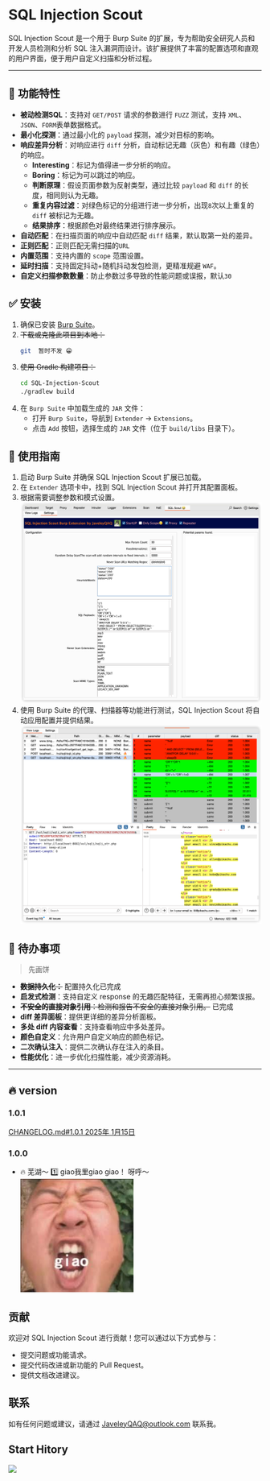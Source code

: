 # SQL Injection Scout

SQL Injection Scout 是一个用于 Burp Suite 的扩展，专为帮助安全研究人员和开发人员检测和分析 SQL 注入漏洞而设计。该扩展提供了丰富的配置选项和直观的用户界面，便于用户自定义扫描和分析过程。

---

## 💯 功能特性

- **被动检测SQL**：支持对 `GET/POST` 请求的参数进行 `FUZZ` 测试，支持 `XML`、`JSON`、`FORM`表单数据格式。
- **最小化探测**：通过最小化的 `payload` 探测，减少对目标的影响。
- **响应差异分析**：对响应进行 `diff` 分析，自动标记无趣（灰色）和有趣（绿色）的响应。
    - **Interesting**：标记为值得进一步分析的响应。
    - **Boring**：标记为可以跳过的响应。
    - **判断原理**：假设页面参数为反射类型，通过比较 `payload` 和 `diff` 的长度，相同则认为无趣。
    - **重复内容过滤**：对绿色标记的分组进行进一步分析，出现`8`次以上重复的 `diff` 被标记为无趣。
    - **结果排序**：根据颜色对最终结果进行排序展示。
- **自动匹配**：在扫描页面的响应中自动匹配 `diff` 结果，默认取第一处的差异。
- **正则匹配**：正则匹配无需扫描的`URL`
- **内置范围**：支持内置的 `scope` 范围设置。
- **延时扫描**：支持固定抖动+随机抖动发包检测，更精准规避 `WAF`。
- **自定义扫描参数数量**：防止参数过多导致的性能问题或误报，默认`30`

## ✅️ 安装

1. 确保已安装 [Burp Suite](https://portswigger.net/burp)。
2. ~~下载或克隆此项目到本地：~~
   ```bash
   git  暂时不发 😁
   ```
3. ~~使用 Gradle 构建项目：~~
   ```bash
   cd SQL-Injection-Scout
   ./gradlew build
   ```
4. 在 `Burp Suite` 中加载生成的 `JAR` 文件：
    - 打开 `Burp Suite`，导航到 `Extender` -> `Extensions`。
    - 点击 `Add` 按钮，选择生成的 `JAR` 文件（位于 `build/libs` 目录下）。

## 🥰  使用指南

1. 启动 Burp Suite 并确保 SQL Injection Scout 扩展已加载。
2. 在 `Extender` 选项卡中，找到 SQL Injection Scout 并打开其配置面板。
3. 根据需要调整参数和模式设置。
   ![img_1.png](src/main/resources/img_1.png)
4. 使用 Burp Suite 的代理、扫描器等功能进行测试，SQL Injection Scout 将自动应用配置并提供结果。
   ![img_2.png](src/main/resources/img_2.png)
## 🔖 待办事项
> 先画饼

- ~~**数据持久化：**~~  配置持久化已完成 
- **启发式检测**：支持自定义 response 的无趣匹配特征，无需再担心频繁误报。
- ~~**不安全的直接对象引用**：检测和报告不安全的直接对象引用。~~ 已完成 
- **diff 差异面板**：提供更详细的差异分析面板。
- **多处 diff 内容查看**：支持查看响应中多处差异。
- **颜色自定义**：允许用户自定义响应的颜色标记。
- **二次确认注入**：提供二次确认存在注入的条目。
- **性能优化**：进一步优化扫描性能，减少资源消耗。

---

## 🔥 version
### 1.0.1
[CHANGELOG.md#1.0.1 2025年 1月15日](CHANGELOG.md)

### 1.0.0
* 🔥 芜湖～ 1️⃣ giao我里giao giao！ 呀呼～
![img.png](src/main/resources/img.png)

## 贡献

欢迎对 SQL Injection Scout 进行贡献！您可以通过以下方式参与：

- 提交问题或功能请求。
- 提交代码改进或新功能的 Pull Request。
- 提供文档改进建议。

## 联系

如有任何问题或建议，请通过 [JaveleyQAQ@outlook.com](mailto:your.email@example.com) 联系我。

## Start Hitory
![](https://star-history.com/#JaveleyQAQ/SQL-Injection-Scout&Timeline)